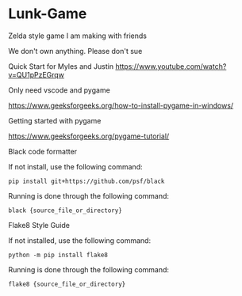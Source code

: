 # Lunk-Game
Zelda style game I am making with friends

We don't own anything. Please don't sue

Quick Start for Myles and Justin
https://www.youtube.com/watch?v=QU1pPzEGrqw

Only need vscode and pygame

https://www.geeksforgeeks.org/how-to-install-pygame-in-windows/

Getting started with pygame

https://www.geeksforgeeks.org/pygame-tutorial/

Black code formatter

If not install, use the following command:
```
pip install git+https://github.com/psf/black
```

Running is done through the following command:
```
black {source_file_or_directory}
```

Flake8 Style Guide

If not installed, use the following command:
```
python -m pip install flake8
```

Running is done through the following command:
```
flake8 {source_file_or_directory}
```